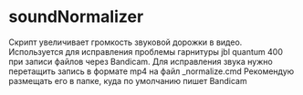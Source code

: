 # soundNormalizer
Скрипт увеличивает громкость звуковой дорожки в видео.
Используется для исправления проблемы гарнитуры jbl quantum 400 при записи файлов через Bandicam.
Для исправления звука нужно перетащить запись в формате mp4 на файл _normalize.cmd
Рекомендую размещать его в папке, куда по умолчанию пишет Bandicam
